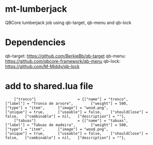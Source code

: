 # mt-lumberjack
QBCore lumberjack job using qb-target, qb-menu and qb-lock

# Dependencies

qb-target: https://github.com/BerkieBb/qb-target
qb-menu: https://github.com/qbcore-framework/qb-menu
qb-lock: https://github.com/M-Middy/qb-lock

# add to shared.lua file

```
	["tronco"] 					 = {["name"] = "tronco", 			 	 ["label"] = "Tronco de arvore", 		["weight"] = 500, 		["type"] = "item", 		["image"] = "wood.png", 				    ["unique"] = true, 		["useable"] = false, 	["shouldClose"] = false,   ["combinable"] = nil,   ["description"] = ""},
	["tabuas"] 					 = {["name"] = "tabuas", 			 	 ["label"] = "Tabuas de madeira", 		["weight"] = 500, 		["type"] = "item", 		["image"] = "wood.png", 				    ["unique"] = true, 		["useable"] = false, 	["shouldClose"] = false,   ["combinable"] = nil,   ["description"] = ""},
```
